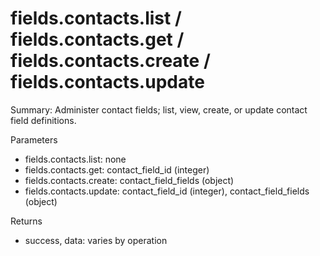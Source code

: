 # fields.contacts.list / fields.contacts.get / fields.contacts.create / fields.contacts.update

Summary: Administer contact fields; list, view, create, or update contact field definitions.

Parameters
- fields.contacts.list: none
- fields.contacts.get: contact_field_id (integer)
- fields.contacts.create: contact_field_fields (object)
- fields.contacts.update: contact_field_id (integer), contact_field_fields (object)

Returns
- success, data: varies by operation
